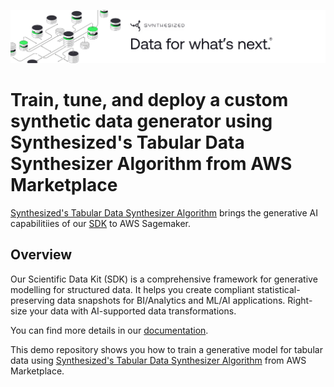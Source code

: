 ![Synthesized Banner](./synthesized_banner.png)

# Train, tune, and deploy a custom synthetic data generator using Synthesized's Tabular Data Synthesizer Algorithm from AWS Marketplace

[Synthesized's Tabular Data Synthesizer Algorithm](https://aws.amazon.com/marketplace/pp/prodview-da77no6ehd3pe) brings the generative AI capabilitiies of our 
[SDK](https://docs.synthesized.io/sdk/latest/) to AWS Sagemaker.

## Overview

Our Scientific Data Kit (SDK) is a comprehensive framework for generative modelling for structured 
data. It helps you create compliant statistical-preserving data snapshots for BI/Analytics and 
ML/AI applications. Right-size your data with AI-supported data transformations.

You can find more details in our [documentation](https://docs.synthesized.io/sdk/latest/).

This demo repository shows you how to train a generative model for tabular data using 
[Synthesized's Tabular Data Synthesizer Algorithm](https://aws.amazon.com/marketplace/pp/prodview-da77no6ehd3pe) from AWS Marketplace.
